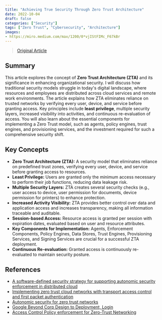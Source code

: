 ```yaml
---
title: "Achieving True Security Through Zero Trust Architecture"
date: 2022-10-04
draft: false
categories: ["Security"]
tags: ["Zero Trust", "Cybersecurity", "Architecture"]
images:
- https://miro.medium.com/max/1200/0*vjIStFIMc_F67kBr
---
```


> [Original Article](https://medium.com/p/364aab80f61b)

## Summary

This article explores the concept of **Zero Trust Architecture (ZTA)** and its significance in enhancing organizational security. I will discuss how traditional security models struggle in today's digital landscape, where resources and employees are distributed across cloud services and remote work environments. The article explains how ZTA eliminates reliance on trusted networks by verifying every user, device, and service before granting access. Key principles include **least privilege**, multiple security layers, increased visibility into activities, and continuous re-evaluation of access. You will also learn about the essential components for implementing a Zero Trust model, such as agents, policy engines, trust engines, and provisioning services, and the investment required for such a comprehensive security shift.

## Key Concepts

*   **Zero Trust Architecture (ZTA):** A security model that eliminates reliance on predefined trust zones, verifying every user, device, and service before granting access to resources.
*   **Least Privilege:** Users are granted only the minimum access necessary to perform their job functions, reducing data leakage risk.
*   **Multiple Security Layers:** ZTA creates several security checks (e.g., user access to device, user permission for documents, device permission for printers) to enhance protection.
*   **Increased Activity Visibility:** ZTA provides better control over data and application access and increases transparency, making all information traceable and auditable.
*   **Session-based Access:** Resource access is granted per session with expiration dates, evaluated based on user and resource attributes.
*   **Key Components for Implementation:** Agents, Enforcement Components, Policy Engines, Data Stores, Trust Engines, Provisioning Services, and Signing Services are crucial for a successful ZTA deployment.
*   **Continuous Re-evaluation:** Granted access is continuously re-evaluated to maintain security posture.

## References

* [A software-defined security strategy for supporting autonomic security enforcement in distributed cloud](https://hal.inria.fr/hal-01399458/file/PositionPaper-Draft.pdf)
* [Implementing zero trust cloud networks with transport access control and first packet authentication](https://www.blackridge.us/sites/default/files/IEEE-Implementing-Zero-Trust-Cloud-Networks-with-Transport-Access-Control.pdf)
* [Autonomic security for zero trust networks](http://content.ikr.uni-stuttgart.de/Content/Publications/Archive/Ve_WCIS2012_40147.pdf)
* [Google Beyond Corp Design to Deployment, Login](https://www.usenix.org/system/files/login/articles/login_spring16_06_osborn.pdf)
* [Access Control Policy enforcement for Zero-Trust Networking](https://www.researchgate.net/profile/Brian-Lee-45/publication/330489721_Access_Control_Policy_Enforcement_for_Zero-Trust-Networking/links/5d933eb4a6fdcc2554a9c1fe/Access-Control-Policy-Enforcement-for-Zero-Trust-Networking.pdf)
